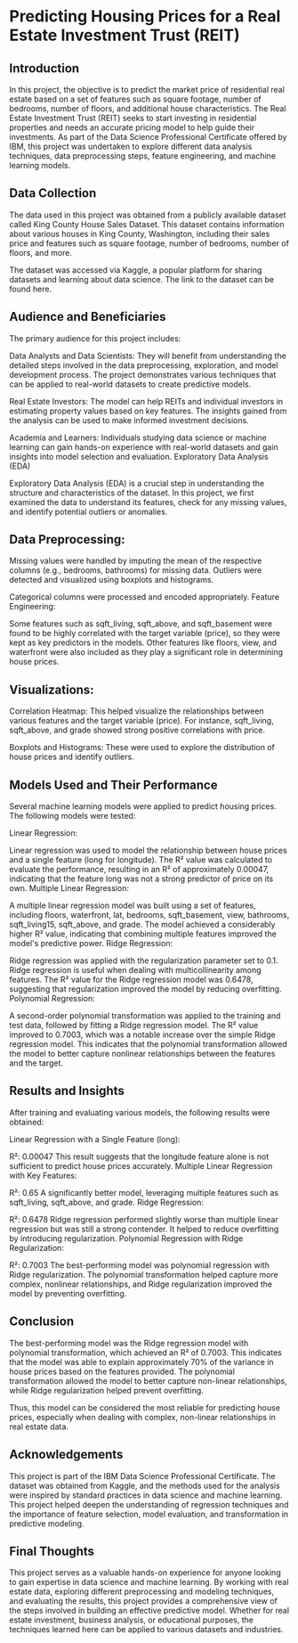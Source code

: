 # Predicting Housing Prices for a Real Estate Investment Trust (REIT)

## Introduction

In this project, the objective is to predict the market price of residential real estate based on a set of features such as square footage, number of bedrooms, number of floors, and additional house characteristics. The Real Estate Investment Trust (REIT) seeks to start investing in residential properties and needs an accurate pricing model to help guide their investments. As part of the Data Science Professional Certificate offered by IBM, this project was undertaken to explore different data analysis techniques, data preprocessing steps, feature engineering, and machine learning models.

## Data Collection

The data used in this project was obtained from a publicly available dataset called King County House Sales Dataset. This dataset contains information about various houses in King County, Washington, including their sales price and features such as square footage, number of bedrooms, number of floors, and more.

The dataset was accessed via Kaggle, a popular platform for sharing datasets and learning about data science. The link to the dataset can be found here.

## Audience and Beneficiaries

The primary audience for this project includes:

Data Analysts and Data Scientists: They will benefit from understanding the detailed steps involved in the data preprocessing, exploration, and model development process. The project demonstrates various techniques that can be applied to real-world datasets to create predictive models.

Real Estate Investors: The model can help REITs and individual investors in estimating property values based on key features. The insights gained from the analysis can be used to make informed investment decisions.

Academia and Learners: Individuals studying data science or machine learning can gain hands-on experience with real-world datasets and gain insights into model selection and evaluation.
Exploratory Data Analysis (EDA)

Exploratory Data Analysis (EDA) is a crucial step in understanding the structure and characteristics of the dataset. In this project, we first examined the data to understand its features, check for any missing values, and identify potential outliers or anomalies.

## Data Preprocessing:

Missing values were handled by imputing the mean of the respective columns (e.g., bedrooms, bathrooms) for missing data.
Outliers were detected and visualized using boxplots and histograms.

Categorical columns were processed and encoded appropriately.
Feature Engineering:

Some features such as sqft_living, sqft_above, and sqft_basement were found to be highly correlated with the target variable (price), so they were kept as key predictors in the models.
Other features like floors, view, and waterfront were also included as they play a significant role in determining house prices.

## Visualizations:

Correlation Heatmap: This helped visualize the relationships between various features and the target variable (price). For instance, sqft_living, sqft_above, and grade showed strong positive correlations with price.

Boxplots and Histograms: These were used to explore the distribution of house prices and identify outliers.

## Models Used and Their Performance

Several machine learning models were applied to predict housing prices. The following models were tested:

Linear Regression:

Linear regression was used to model the relationship between house prices and a single feature (long for longitude).
The R² value was calculated to evaluate the performance, resulting in an R² of approximately 0.00047, indicating that the feature long was not a strong predictor of price on its own.
Multiple Linear Regression:

A multiple linear regression model was built using a set of features, including floors, waterfront, lat, bedrooms, sqft_basement, view, bathrooms, sqft_living15, sqft_above, and grade.
The model achieved a considerably higher R² value, indicating that combining multiple features improved the model's predictive power.
Ridge Regression:

Ridge regression was applied with the regularization parameter set to 0.1. Ridge regression is useful when dealing with multicollinearity among features.
The R² value for the Ridge regression model was 0.6478, suggesting that regularization improved the model by reducing overfitting.
Polynomial Regression:

A second-order polynomial transformation was applied to the training and test data, followed by fitting a Ridge regression model.
The R² value improved to 0.7003, which was a notable increase over the simple Ridge regression model. This indicates that the polynomial transformation allowed the model to better capture nonlinear relationships between the features and the target.

## Results and Insights

After training and evaluating various models, the following results were obtained:

Linear Regression with a Single Feature (long):

R²: 0.00047
This result suggests that the longitude feature alone is not sufficient to predict house prices accurately.
Multiple Linear Regression with Key Features:

R²: 0.65
A significantly better model, leveraging multiple features such as sqft_living, sqft_above, and grade.
Ridge Regression:

R²: 0.6478
Ridge regression performed slightly worse than multiple linear regression but was still a strong contender. It helped to reduce overfitting by introducing regularization.
Polynomial Regression with Ridge Regularization:

R²: 0.7003
The best-performing model was polynomial regression with Ridge regularization. The polynomial transformation helped capture more complex, nonlinear relationships, and Ridge regularization improved the model by preventing overfitting.

## Conclusion
The best-performing model was the Ridge regression model with polynomial transformation, which achieved an R² of 0.7003. This indicates that the model was able to explain approximately 70% of the variance in house prices based on the features provided. The polynomial transformation allowed the model to better capture non-linear relationships, while Ridge regularization helped prevent overfitting.

Thus, this model can be considered the most reliable for predicting house prices, especially when dealing with complex, non-linear relationships in real estate data.

## Acknowledgements

This project is part of the IBM Data Science Professional Certificate. The dataset was obtained from Kaggle, and the methods used for the analysis were inspired by standard practices in data science and machine learning. This project helped deepen the understanding of regression techniques and the importance of feature selection, model evaluation, and transformation in predictive modeling.

## Final Thoughts

This project serves as a valuable hands-on experience for anyone looking to gain expertise in data science and machine learning. By working with real estate data, exploring different preprocessing and modeling techniques, and evaluating the results, this project provides a comprehensive view of the steps involved in building an effective predictive model. Whether for real estate investment, business analysis, or educational purposes, the techniques learned here can be applied to various datasets and industries.






